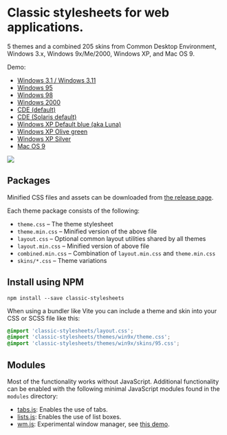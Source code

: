 # Classic stylesheets for web applications.

5 themes and a combined 205 skins from Common Desktop Environment, Windows 3.x, Windows 9x/Me/2000, Windows XP, and Mac OS 9.

Demo:

* [Windows 3.1 / Windows 3.11](https://nielssp.github.io/classic-stylesheets/?theme=win3x&skin=3.1)
* [Windows 95](https://nielssp.github.io/classic-stylesheets/?theme=win9x&skin=95)
* [Windows 98](https://nielssp.github.io/classic-stylesheets/?theme=win9x&skin=98)
* [Windows 2000](https://nielssp.github.io/classic-stylesheets/?theme=win9x&skin=2000)
* [CDE (default)](https://nielssp.github.io/classic-stylesheets/?theme=cde&skin=default)
* [CDE (Solaris default)](https://nielssp.github.io/classic-stylesheets/?theme=cde&skin=crimson-4)
* [Windows XP Default blue (aka Luna)](https://nielssp.github.io/classic-stylesheets/?theme=winxp&skin=default)
* [Windows XP Olive green](https://nielssp.github.io/classic-stylesheets/?theme=winxp&skin=olive-green)
* [Windows XP Silver](https://nielssp.github.io/classic-stylesheets/?theme=winxp&skin=silver)
* [Mac OS 9](https://nielssp.github.io/classic-stylesheets/?theme=macos9&skin=default)

![](screenshots/classic-stylesheets-2.png)

## Packages

Minified CSS files and assets can be downloaded from [the release page](https://github.com/nielssp/classic-stylesheets/releases/tag/v2.0).

Each theme package consists of the following:

* `theme.css` &ndash; The theme stylesheet
* `theme.min.css` &ndash; Minified version of the above file
* `layout.css` &ndash; Optional common layout utilities shared by all themes
* `layout.min.css` &ndash; Minified version of above file
* `combined.min.css` &ndash; Combination of `layout.min.css` and `theme.min.css`
* `skins/*.css` &ndash; Theme variations

## Install using NPM

```
npm install --save classic-stylesheets
```

When using a bundler like Vite you can include a theme and skin into your CSS or SCSS file like this:

```css
@import 'classic-stylesheets/layout.css';
@import 'classic-stylesheets/themes/win9x/theme.css';
@import 'classic-stylesheets/themes/win9x/skins/95.css';
```

## Modules

Most of the functionality works without JavaScript. Additional functionality can be enabled with the following minimal JavaScript modules found in the `modules` directory:

* [tabs.js](modules/tabs.js): Enables the use of tabs.
* [lists.js](modules/lists.js): Enables the use of list boxes.
* [wm.js](modules/wm.js): Experimental window manager, see [this demo](https://nielssp.github.io/classic-stylesheets/notepad.html).


